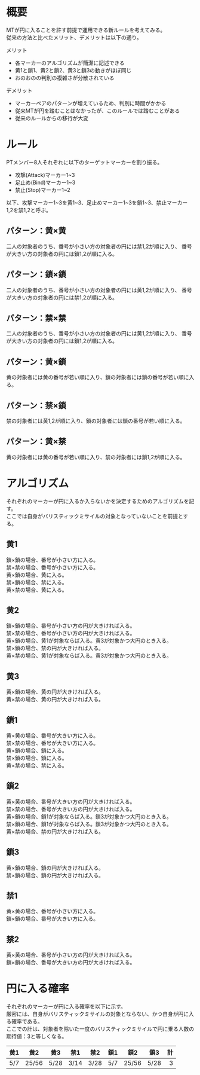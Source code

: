 # 概要
MTが円に入ることを許す前提で運用できる新ルールを考えてみる。  
従来の方法と比べたメリット、デメリットは以下の通り。  

メリット
* 各マーカーのアルゴリズムが簡潔に記述できる
* 黄1と鎖1、黄2と鎖2、黄3と鎖3の動きがほぼ同じ
* おのおのの判別の複雑さが分散されている

デメリット  
* マーカーペアのパターンが増えているため、判別に時間がかかる
* 従来MTが円を踏むことはなかったが、このルールでは踏むことがある
* 従来のルールからの移行が大変

# ルール
PTメンバー8人それぞれに以下のターゲットマーカーを割り振る。  
* 攻撃(Attack)マーカー1~3
* 足止め(Bind)マーカー1~3
* 禁止(Stop)マーカー1~2

以下、攻撃マーカー1~3を黄1~3、足止めマーカー1~3を鎖1~3、禁止マーカー1,2を禁1,2と呼ぶ。  

## パターン：黄×黄
二人の対象者のうち、番号が小さい方の対象者の円には禁1,2が順に入り、
番号が大きい方の対象者の円には鎖1,2が順に入る。

## パターン：鎖×鎖
二人の対象者のうち、番号が小さい方の対象者の円には黄1,2が順に入り、
番号が大きい方の対象者の円には禁1,2が順に入る。

## パターン：禁×禁
二人の対象者のうち、番号が小さい方の対象者の円には黄1,2が順に入り、
番号が大きい方の対象者の円には鎖1,2が順に入る。

## パターン：黄×鎖
黄の対象者には黄の番号が若い順に入り、鎖の対象者には鎖の番号が若い順に入る。

## パターン：禁×鎖
禁の対象者には黄1,2が順に入り、鎖の対象者には鎖の番号が若い順に入る。

## パターン：黄×禁
黄の対象者には黄の番号が若い順に入り、禁の対象者には鎖1,2が順に入る。

# アルゴリズム
それぞれのマーカーが円に入るか入らないかを決定するためのアルゴリズムを記す。  
ここでは自身がバリスティックミサイルの対象となっていないことを前提とする。

## 黄1
鎖×鎖の場合、番号が小さい方に入る。  
禁×禁の場合、番号が小さい方に入る。  
黄×鎖の場合、黄に入る。  
禁×鎖の場合、禁に入る。  
黄×禁の場合、黄に入る。

## 黄2
鎖×鎖の場合、番号が小さい方の円が大きければ入る。  
禁×禁の場合、番号が小さい方の円が大きければ入る。  
黄×鎖の場合、黄1が対象ならば入る。黄3が対象かつ大円のとき入る。  
禁×鎖の場合、禁の円が大きければ入る。  
黄×禁の場合、黄1が対象ならば入る。黄3が対象かつ大円のとき入る。

## 黄3
黄×鎖の場合、黄の円が大きければ入る。  
黄×禁の場合、黄の円が大きければ入る。

## 鎖1
黄×黄の場合、番号が大きい方に入る。  
禁×禁の場合、番号が大きい方に入る。  
黄×鎖の場合、鎖に入る。  
禁×鎖の場合、鎖に入る。  
黄×禁の場合、禁に入る。

## 鎖2
黄×黄の場合、番号が大きい方の円が大きければ入る。  
禁×禁の場合、番号が大きい方の円が大きければ入る。  
黄×鎖の場合、鎖1が対象ならば入る。鎖3が対象かつ大円のとき入る。  
禁×鎖の場合、鎖1が対象ならば入る。鎖3が対象かつ大円のとき入る。  
黄×禁の場合、禁の円が大きければ入る。

## 鎖3
黄×鎖の場合、鎖の円が大きければ入る。  
禁×鎖の場合、鎖の円が大きければ入る。

## 禁1
黄×黄の場合、番号が小さい方に入る。  
鎖×鎖の場合、番号が大きい方に入る。

## 禁2
黄×黄の場合、番号が小さい方の円が大きければ入る。  
鎖×鎖の場合、番号が大きい方の円が大きければ入る。

# 円に入る確率
それぞれのマーカーが円に入る確率を以下に示す。  
厳密には、自身がバリスティックミサイルの対象とならない、かつ自身が円に入る確率である。  
ここでの計は、対象者を除いた一度のバリスティックミサイルで円に乗る人数の期待値：3と等しくなる。

|  黄1  |  黄2  |  黄3  |  禁1  |  禁2  |  鎖1  |  鎖2  |  鎖3  |  計 |
|:------|-------|-------|-------|-------|-------|-------|-------|----:|
|  5/7  | 25/56 |  5/28 |  3/14 |  3/28 |  5/7  | 25/56 |  5/28 |  3  |
